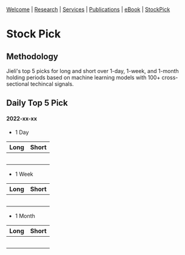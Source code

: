 [Welcome](/index) | [Research](/research) | [Services](/services) | [Publications](https://scholar.google.com/citations?user=itO_fw8AAAAJ&hl=en) | [eBook]() | [StockPick](/stockpick)

# Stock Pick
## Methodology
Jieli's top 5 picks for long and short over 1-day, 1-week, and 1-month holding periods based on machine learning models with 100+ cross-sectional techincal signals.


## Daily Top 5 Pick
#### 2022-xx-xx
* 1 Day

| Long       | Short      |
| ---------- | ---------- | 
|            |            | 
|            |            | 
|            |            | 
|            |            | 
|            |            | 

* 1 Week

| Long       | Short      |
| ---------- | ---------- | 
|            |            | 
|            |            | 
|            |            | 
|            |            | 
|            |            | 

* 1 Month

| Long       | Short      |
| ---------- | ---------- | 
|            |            | 
|            |            | 
|            |            | 
|            |            | 
|            |            | 
